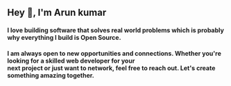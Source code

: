 ## Hey 👋, I'm Arun kumar  
#### I love building software that solves real world problems which is probably why everything I build is Open Source.
#### I am always open to new opportunities and connections. Whether you're looking for a skilled web developer for your <br> next project or just want to network, feel free to reach out. Let's create something amazing together.
